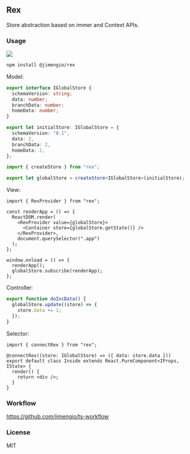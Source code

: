 ## Rex

Store abstraction based on immer and Context APIs.

### Usage

![](https://img.shields.io/npm/v/@jimengio/rex.svg)

```bash
npm install @jimengio/rex
```

Model:

```ts
export interface IGlobalStore {
  schemaVersion: string;
  data: number;
  branchData: number;
  homeData: number;
}

export let initialStore: IGlobalStore = {
  schemaVersion: "0.1",
  data: 2,
  branchData: 2,
  homeData: 2,
};
```

```ts
import { createStore } from "rex";

export let globalStore = createStore<IGlobalStore>(initialStore);
```

View:

```tsx
import { RexProvider } from "rex";

const renderApp = () => {
  ReactDOM.render(
    <RexProvider value={globalStore}>
      <Container store={globalStore.getState()} />
    </RexProvider>,
    document.querySelector(".app")
  );
};

window.onload = () => {
  renderApp();
  globalStore.subscribe(renderApp);
};
```

Controller:

```ts
export function doIncData() {
  globalStore.update((store) => {
    store.data += 1;
  });
}
```

Selector:

```tsx
import { connectRex } from "rex";

@connectRex((store: IGlobalStore) => ({ data: store.data }))
export default class Inside extends React.PureComponent<IProps, IState> {
  render() {
    return <div />;
  }
}
```

### Workflow

https://github.com/jimengio/ts-workflow

### License

MIT
